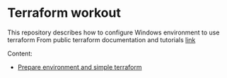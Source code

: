 # Terraform workout

This repository describes how to configure Windows environment to use terraform
From public terraform documentation and tutorials [link](https://developer.hashicorp.com/terraform/tutorials/docker-get-started/infrastructure-as-code)

Content:
- [Prepare environment and simple terraform](Configure_system_and_Terraform_setup.md)